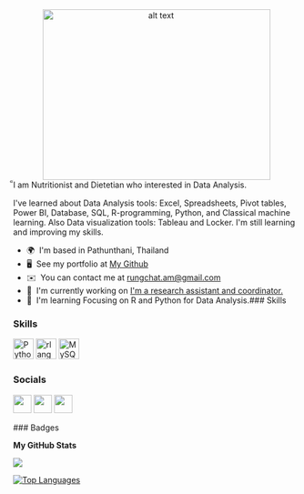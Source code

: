 <div p align = "center">
  <img src="https://www.iihglobal.com/wp-content/uploads/2019/02/dcsad-1.gif" alt="alt text" title="Title" width="400" height="300">
</div>
<h1Hi ![](https://user-images.githubusercontent.com/18350557/176309783-0785949b-9127-417c-8b55-ab5a4333674e.gif)My name is Rungchat Amnuay (Earth)
===============================================================================================================================================

็I am Nutritionist and Dietetian who interested in Data Analysis.
-----------------------------------------------------------------

I've learned about Data Analysis tools: Excel, Spreadsheets, Pivot tables, Power BI, Database, SQL, R-programming, Python, and Classical machine learning. Also Data visualization tools: Tableau and Locker. I'm still learning and improving my skills.

*   🌍  I'm based in Pathunthani, Thailand
*   🖥️  See my portfolio at [My Github](http://github.com/Am-Rungchat)
*   ✉️  You can contact me at [rungchat.am@gmail.com](mailto:rungchat.am@gmail.com)
*   🚀  I'm currently working on [I'm a research assistant and coordinator.](http://sonkthaiglairok.com)
*   🧠  I'm learning Focusing on R and Python for Data Analysis.### Skills 

### Skills

<p align="left">
<a href="https://www.python.org/" target="_blank" rel="noreferrer"><img src="https://raw.githubusercontent.com/danielcranney/readme-generator/main/public/icons/skills/python-colored.svg" width="36" height="36" alt="Python" /></a>
<a href="https://www.r-project.org/" target="_blank" rel="noreferrer"><img src="https://raw.githubusercontent.com/danielcranney/readme-generator/main/public/icons/skills/rlang-colored.svg" width="36" height="36" alt="rlang" /></a>
<a href="https://www.mysql.com/" target="_blank" rel="noreferrer"><img src="https://raw.githubusercontent.com/danielcranney/readme-generator/main/public/icons/skills/mysql-colored.svg" width="36" height="36" alt="MySQL" /></a>
</p>

### Socials

<p align="left"> <a href="https://discord.com/users/Divas#3401" target="_blank" rel="noreferrer"><img src="https://raw.githubusercontent.com/danielcranney/readme-generator/main/public/icons/socials/discord.svg" width="32" height="32" /></a> <a href="https://www.github.com/Am-Rungchat" target="_blank" rel="noreferrer"><img src="https://raw.githubusercontent.com/danielcranney/readme-generator/main/public/icons/socials/github.svg" width="32" height="32" /></a> <a href="https://www.linkedin.com/in/rungchat-amnuay-b2376414b/" target="_blank" rel="noreferrer"><img src="https://raw.githubusercontent.com/danielcranney/readme-generator/main/public/icons/socials/linkedin.svg" width="32" height="32" /></a></p>
### Badges

<b>My GitHub Stats</b>

<a href="http://www.github.com/Am-Rungchat"><img src="https://github-readme-streak-stats.herokuapp.com/?user=Am-Rungchat&stroke=ffffff&background=1c1917&ring=0891b2&fire=0891b2&currStreakNum=ffffff&currStreakLabel=0891b2&sideNums=ffffff&sideLabels=ffffff&dates=ffffff&hide_border=true" /></a>

<a href="https://github.com/Am-Rungchat" align="left"><img src="https://github-readme-stats.vercel.app/api/top-langs/?username=Am-Rungchat&langs_count=10&title_color=0891b2&text_color=ffffff&icon_color=0891b2&bg_color=1c1917&hide_border=true&locale=en&custom_title=Top%20%Languages" alt="Top Languages" /></a>
